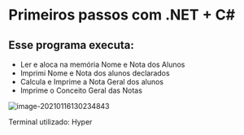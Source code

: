 # Primeiros passos com .NET + C#

## Esse programa executa:

- Ler e aloca na memória Nome e Nota dos Alunos
- Imprimi Nome e Nota dos alunos declarados
- Calcula e Imprime a Nota Geral dos alunos
- Imprime o Conceito Geral das Notas

![image-20210116130234843](C:\Users\th\AppData\Roaming\Typora\typora-user-images\image-20210116130234843.png)

Terminal utilizado: Hyper
